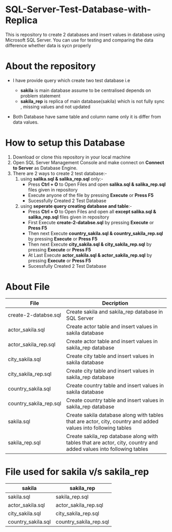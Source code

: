 # SQL-Server-Test-Database-with-Replica
This is repository to create 2 databases and insert values in database using  Microsoft SQL Server. You can use for testing and comparing the data difference  whether data is sycn properly

# About the repository
* I have provide query which create two test database i.e 
  * **sakila**  is main database assume to be centralised depends on problem statement
  * **sakila_rep** is replica of main database(sakila) which is not fully sync , missing values and not updated  
  
* Both Database have same table and column name only it is differ from data values. 

# How to setup this Database

1. Download or clone this repository in your local machine
2. Open SQL Server Management Console and make connect on **Connect to Server** as Database Engine.
3. There are 2 ways to create 2 test database:-
   1. using **salika.sql & salika_rep.sql** only:-
      * Press **Ctrl + O** to Open Files and open **salika.sql & salika_rep.sql** files given in repository
      * Execute anyone of the file by pressing **Execute** or **Press F5**
      * Sucessfully Created 2 Test Database
   2. using **seperate query creating database and table**:- 
      * Press **Ctrl + O** to Open Files and open all **except salika.sql & salika_rep.sql** files given in repository
      * First Execute **create-2-databse.sql** by pressing **Execute** or **Press F5**
      * Then next Execute **country_sakila.sql & country_sakila_rep.sql** by pressing **Execute** or **Press F5**
      * Then next Execute **city_sakila.sql & city_sakila_rep.sql** by pressing **Execute** or **Press F5**
      * At Last Execute **actor_sakila.sql & actor_sakila_rep.sql** by pressing **Execute** or **Press F5**
      * Sucessfully Created 2 Test Database


# About File
| File                   | Decription                                                                                                        |
|------------------------| ------------------------------------------------------------------------------------------------------------------|
| create-2-databse.sql   | Create sakila and sakila_rep database in SQL Server                                                               |
| actor_sakila.sql       | Create actor table and insert values in sakila database                                                           |
| actor_sakila_rep.sql   | Create actor table and insert values in sakila_rep database                                                       |
| city_sakila.sql        | Create city table and insert values in sakila database                                                            |
| city_sakila_rep.sql    | Create city table and insert values in sakila_rep database                                                        |
| country_sakila.sql     | Create country table and insert values in sakila database                                                         |
| country_sakila_rep.sql | Create country table and insert values in sakila_rep database                                                     |
| sakila.sql             | Create sakila database along with tables that are actor, city, country and added values into following tables     |
| sakila_rep.sql         | Create sakila_rep database along with tables that are actor, city, country and added values into following tables |

# File used for sakila v/s sakila_rep
| sakila             | sakila_rep             |
|--------------------|------------------------|
| sakila.sql         | sakila_rep.sql         |
| actor_sakila.sql   | actor_sakila_rep.sql   |
| city_sakila.sql    | city_sakila_rep.sql    |
| country_sakila.sql | country_sakila_rep.sql |
